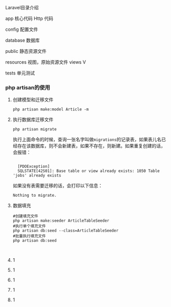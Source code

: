 Laravel目录介绍

app 核心代码
 Http 代码

config 配置文件

database 数据库

public 静态资源文件

resources 视图，原始资源文件
  views V

tests 单元测试

### php artisan的使用

1. 创建模型和迁移文件

   ```
   php artisan make:model Article -m
   ```


2. 执行数据库迁移文件

   ```
   php artisan migrate
   ```
   执行上面命令的时候，查询一张名字叫做`migrations`的记录表，如果表儿名已经存在该数据库，则不会新建表，如果不存在，则新建。如果重复创建的话，会报错：

   ```
                                                                                           
     [PDOException]                                                                        
     SQLSTATE[42S01]: Base table or view already exists: 1050 Table 'jobs' already exists  

   ```

   如果没有表需要迁移的话，会打印以下信息：

   ```
   Nothing to migrate.
   ```

3. 数据填充

   ```
   #创建填充文件
   php artisan make:seeder ArticleTableSeeder
   #执行单个填充文件
   php artisan db:seed --class=ArticleTableSeeder
   #批量执行填充文件
   php artisan db:seed
   ```

   ​

4. 1

5. 1

6. 1

7. 1

8. 1

